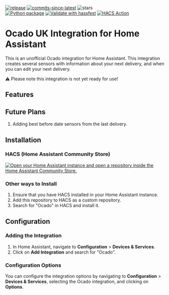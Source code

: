 [![release](https://img.shields.io/github/v/release/PineappleEmperor/ocado-ha)](https://github.com/PineappleEmperor/ocado-ha/releases)
[![commits-since-latest](https://img.shields.io/github/commits-since/PineappleEmperor/ocado-ha/latest?style=flat-square)](https://github.com/PineappleEmperor/ocado-ha/commits/main/)
![stars](https://img.shields.io/github/stars/PineappleEmperor/ocado-ha?style=flat)
\
[![Python package](https://github.com/PineappleEmperor/ocado-ha/actions/workflows/python_validate.yml/badge.svg?branch=main)](https://github.com/PineappleEmperor/ocado-ha/actions/workflows/python_validate.yml)
[![Validate with hassfest](https://github.com/PineappleEmperor/ocado-ha/actions/workflows/hassfest_validate.yml/badge.svg?branch=main)](https://github.com/PineappleEmperor/ocado-ha/actions/workflows/hassfest_validate.yml)
[![HACS Action](https://github.com/PineappleEmperor/ocado-ha/actions/workflows/hacs_validate.yml/badge.svg?branch=main)](https://github.com/PineappleEmperor/ocado-ha/actions/workflows/hacs_validate.yml)

Ocado UK Integration for Home Assistant
=====================================

This is an unofficial Ocado integration for Home Assistant. This integration creates several sensors with information about your next delivery, and when you can edit your next delivery.

:warning: Please note this integration is not yet ready for use!

Features
--------


Future Plans
--------
1. Adding best before date sensors from the last delivery.

Installation
------------

### HACS (Home Assistant Community Store)
[![Open your Home Assistant instance and open a repository inside the Home Assistant Community Store.](https://my.home-assistant.io/badges/hacs_repository.svg)](https://my.home-assistant.io/redirect/hacs_repository/?owner=pineappleemperor&repository=ocado-ha&category=Integration)

### Other ways to Install

1.  Ensure that you have HACS installed in your Home Assistant instance.
2.  Add this repository to HACS as a custom repository.
3.  Search for "Ocado" in HACS and install it.

Configuration
-------------

### Adding the Integration

1.  In Home Assistant, navigate to **Configuration** > **Devices & Services**.
2.  Click on **Add Integration** and search for "Ocado".

### Configuration Options

You can configure the integration options by navigating to **Configuration** > **Devices & Services**, selecting the Ocado integration, and clicking on **Options**.

